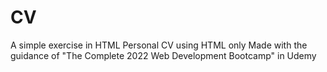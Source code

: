 # CV
A simple exercise in HTML
Personal CV using HTML only
Made with the guidance of "The Complete 2022 Web Development Bootcamp" in Udemy
